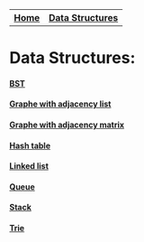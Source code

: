 <table style="width:100%">
  <tr>
    <th><a href="/just-learn-this">Home</a></th>
    <th align="right"><a href="/just-learn-this/data_structures/data_structure_menu.html">Data Structures</a></th>
  </tr>
</table>



# Data Structures:
#### [BST](bst_printer.md)
#### [Graphe with adjacency list](graph_adj_list_printer.md)
#### [Graphe with adjacency matrix](graph_adj_matrix_printer.md)
#### [Hash table](hash_table_printer.md)
#### [Linked list](linked_list_printer.md)
#### [Queue](queue_printer.md)
#### [Stack](stack_printer.md)
#### [Trie](trie_printer.md)
